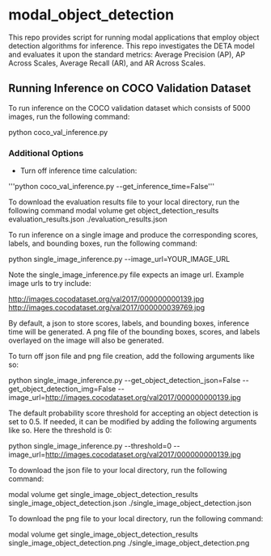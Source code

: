 # modal_object_detection
This repo provides script for running modal applications that employ object detection algorithms for inference. This repo investigates the DETA model and evaluates it upon the standard metrics: Average Precision (AP), AP Across Scales, Average Recall (AR), and AR Across Scales. 

## Running Inference on COCO Validation Dataset
To run inference on the COCO validation dataset which consists of 5000 images, run the following command:

python coco_val_inference.py

### Additional Options
* Turn off inference time calculation:

'''python coco_val_inference.py --get_inference_time=False'''

To download the evaluation results file to your local directory, run the following command
modal volume get object_detection_results evaluation_results.json ./evaluation_results.json

To run inference on a single image and produce the corresponding scores, labels, and bounding boxes, run the following command:

python single_image_inference.py --image_url=YOUR_IMAGE_URL

Note the single_image_inference.py file expects an image url. Example image urls to try include:

http://images.cocodataset.org/val2017/000000000139.jpg
http://images.cocodataset.org/val2017/000000039769.jpg

By default, a json to store scores, labels, and bounding boxes, inference time will be generated. A png file of the bounding boxes, scores, and labels overlayed on the image will also be generated.

To turn off json file and png file creation, add the following arguments like so:

python single_image_inference.py --get_object_detection_json=False --get_object_detection_img=False --image_url=http://images.cocodataset.org/val2017/000000000139.jpg

The default probability score threshold for accepting an object detection is set to 0.5. If needed, it can be modified by adding the following arguments like so. Here the threshold is 0:

python single_image_inference.py --threshold=0 --image_url=http://images.cocodataset.org/val2017/000000000139.jpg

To download the json file to your local directory, run the following command:

modal volume get single_image_object_detection_results single_image_object_detection.json ./single_image_object_detection.json

To download the png file to your local directory, run the following command:

modal volume get single_image_object_detection_results single_image_object_detection.png ./single_image_object_detection.png

